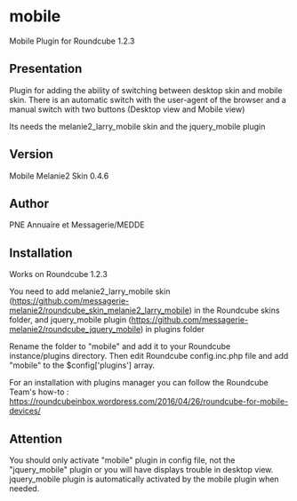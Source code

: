 mobile
======

Mobile Plugin for Roundcube 1.2.3

Presentation
------------

Plugin for adding the ability of switching between desktop skin and mobile skin. There is an automatic switch with the user-agent of the browser and a manual switch with two buttons (Desktop view and Mobile view)

Its needs the melanie2_larry_mobile skin and the jquery_mobile plugin


Version
-------

Mobile Melanie2 Skin 0.4.6


Author
------

PNE Annuaire et Messagerie/MEDDE


Installation
------------

Works on Roundcube 1.2.3

You need to add melanie2_larry_mobile skin (https://github.com/messagerie-melanie2/roundcube_skin_melanie2_larry_mobile) in the Roundcube skins folder, and jquery_mobile plugin (https://github.com/messagerie-melanie2/roundcube_jquery_mobile) in plugins folder

Rename the folder to "mobile" and add it to your Roundcube instance/plugins directory. Then edit Roundcube config.inc.php file and add "mobile" to the $config['plugins'] array.

For an installation with plugins manager you can follow the Roundcube Team's how-to : https://roundcubeinbox.wordpress.com/2016/04/26/roundcube-for-mobile-devices/


Attention
---------

You should only activate "mobile" plugin in config file, not the "jquery_mobile" plugin or you will have displays trouble in desktop view. jquery_mobile plugin is automatically activated by the mobile plugin when needed.

